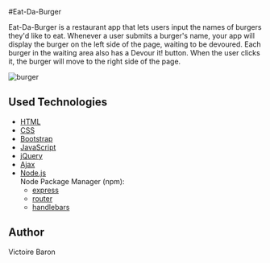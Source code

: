 #Eat-Da-Burger

Eat-Da-Burger is a restaurant app that lets users input the names of burgers they'd like to eat.
Whenever a user submits a burger's name, your app will display the burger on the left side of the page, waiting to be devoured.
Each burger in the waiting area also has a Devour it! button. When the user clicks it, the burger will move to the right side of the page.

![burger](public/assets/img/burger.gif)

## Used Technologies

* [HTML](https://developer.mozilla.org/en-US/docs/Web/HTML)
* [CSS](https://developer.mozilla.org/en-US/docs/Web/CSS)
* [Bootstrap](https://getbootstrap.com/)
* [JavaScript](https://developer.mozilla.org/en-US/docs/Web/JavaScript)
* [jQuery](https://jquery.com/)
* [Ajax](https://developer.mozilla.org/en-US/docs/Web/Guide/AJAX)
* [Node.js](https://nodejs.org/en/)<br>
 Node Package Manager (npm):
    * [express](https://www.npmjs.com/package/express)
    * [router](https://www.npmjs.com/package/router)
    * [handlebars](https://www.npmjs.com/package/handlebars)

## Author

Victoire Baron


